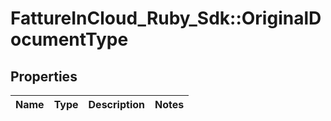 # FattureInCloud_Ruby_Sdk::OriginalDocumentType

## Properties

| Name | Type | Description | Notes |
| ---- | ---- | ----------- | ----- |


